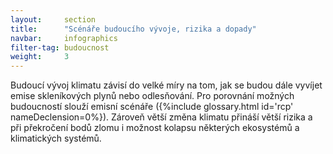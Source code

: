 ```yaml
---
layout:     section
title:      "Scénáře budoucího vývoje, rizika a dopady"
navbar:     infographics
filter-tag: budoucnost
weight:     3
---
```


Budoucí vývoj klimatu závisí do velké míry na tom, jak se budou dále vyvíjet emise skleníkových plynů nebo odlesňování. Pro porovnání možných budoucností slouží emisní scénáře ({%include glossary.html id='rcp' nameDeclension=0%}). Zároveň větší změna klimatu přináší větší rizika a při překročení bodů zlomu i možnost kolapsu některých ekosystémů a klimatických systémů.
